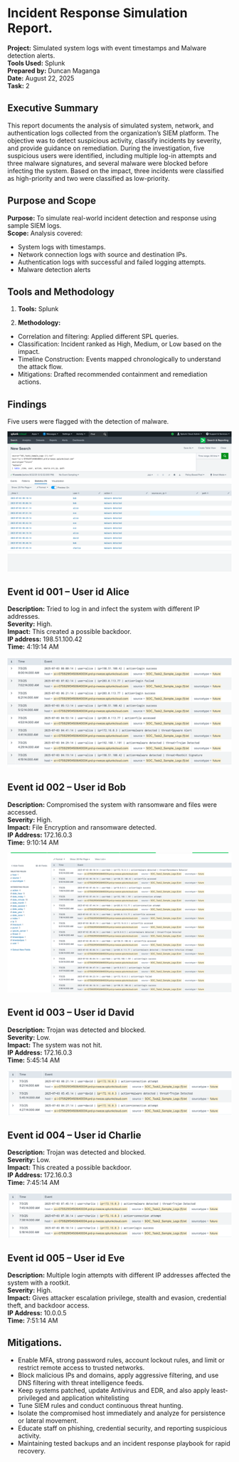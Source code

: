 # Incident Response Simulation Report.

**Project:** Simulated system logs with event timestamps and Malware detection alerts.  
**Tools Used:** Splunk  
**Prepared by:** Duncan Maganga  
**Date:** August 22, 2025  
**Task:** 2  

## Executive Summary

This report documents the analysis of simulated system, network, and authentication logs collected from the organization’s SIEM platform. The objective was to detect suspicious activity, classify incidents by severity, and provide guidance on remediation.
During the investigation, five suspicious users were identified, including multiple log-in attempts and three malware signatures, and several malware were blocked before infecting the system. Based on the impact, three incidents were classified as high-priority and two were classified as low-priority.

## Purpose and Scope

**Purpose:** To simulate real-world incident detection and response using sample SIEM logs.  
**Scope:** Analysis covered:  
- System logs with timestamps.  
- Network connection logs with source and destination IPs.    
- Authentication logs with successful and failed logging attempts.    
- Malware detection alerts   


## Tools and Methodology

1. **Tools:** Splunk 


2. **Methodology:**
- Correlation and filtering: Applied different SPL queries.    
- Classification: Incident ranked as High, Medium, or Low based on the impact.  
- Timeline Construction: Events mapped chronologically to understand the attack flow.  
- Mitigations: Drafted recommended containment and remediation actions.  

## Findings
Five users were flagged with the detection of malware.   

![ZAP Scan Result](intro.png)

## Event id 001 – User id Alice

**Description:** Tried to log in and infect the system with different IP addresses.   
**Severity:**  High.    
**Impact:** This created a possible backdoor.      
**IP address:** 198.51.100.42  
**Time:** 4:19:14 AM  

![ZAP Scan Results](alice.png)

## Event id 002 – User id  Bob

**Description:**  Compromised the system with ransomware and files were accessed.   
**Severity:** High.    
**Impact:** File Encryption and ransomware detected.   
**IP Address:** 172.16.0.3  
**Time:** 9:10:14 AM

![ZAP Scan Results](bob.png)

## Event id 003 – User id David

**Description:** Trojan was detected and blocked.     
**Severity:** Low.    
**Impact:** The system was not hit.  
**IP Address:** 172.16.0.3  
**Time:** 5:45:14 AM  

![ZAP Scan Results](David.png)

## Event id 004 – User id Charlie

**Description:** Trojan was detected and blocked.     
**Severity:**  Low.    
**Impact:** This created a possible backdoor.      
**IP Address:** 172.16.0.3  
**Time:** 7:45:14 AM  

![ZAP Scan Results](charlie.png)

## Event id 005 – User id Eve

**Description:** Multiple login attempts with different IP addresses affected the system with a rootkit.  
**Severity:** High.    
**Impact:** Gives attacker escalation privilege, stealth and evasion, credential theft, and backdoor access.  
**IP Address:** 10.0.0.5  
**Time:** 7:51:14 AM  

## Mitigations.
- Enable MFA, strong password rules, account lockout rules, and limit or restrict remote access to trusted networks.
- Block malicious IPs and domains, apply aggressive filtering, and use DNS filtering with threat intelligence feeds.  
- Keep systems patched, update Antivirus and EDR, and also apply least-privileged and application whitelisting  
- Tune SIEM rules and conduct continuous threat hunting.     
- Isolate the compromised host immediately and analyze for persistence or lateral movement.  
- Educate staff on phishing, credential security, and reporting suspicious activity.    
- Maintaining tested backups and an incident response playbook for rapid recovery.  
